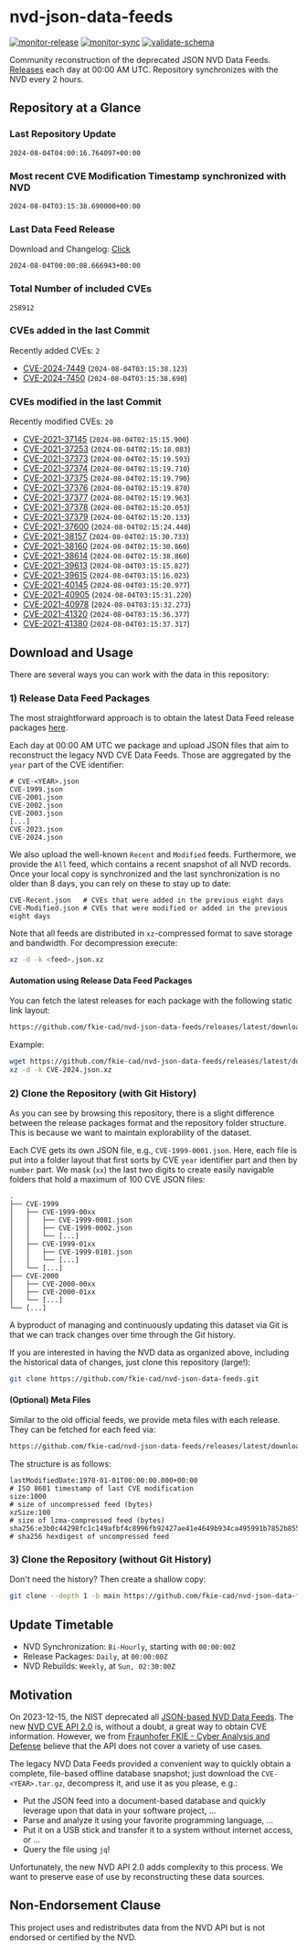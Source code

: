 # nvd-json-data-feeds

[![monitor-release](https://github.com/fkie-cad/nvd-json-data-feeds/actions/workflows/monitor_release.yml/badge.svg)](https://github.com/fkie-cad/nvd-json-data-feeds/actions/workflows/monitor_release.yml)
[![monitor-sync](https://github.com/fkie-cad/nvd-json-data-feeds/actions/workflows/monitor_sync.yml/badge.svg)](https://github.com/fkie-cad/nvd-json-data-feeds/actions/workflows/monitor_sync.yml)
[![validate-schema](https://github.com/fkie-cad/nvd-json-data-feeds/actions/workflows/validate_schema.yml/badge.svg)](https://github.com/fkie-cad/nvd-json-data-feeds/actions/workflows/validate_schema.yml)

Community reconstruction of the deprecated JSON NVD Data Feeds.
[Releases](https://github.com/fkie-cad/nvd-json-data-feeds/releases/latest) each day at 00:00 AM UTC.
Repository synchronizes with the NVD every 2 hours.

## Repository at a Glance

### Last Repository Update

```plain
2024-08-04T04:00:16.764097+00:00
```

### Most recent CVE Modification Timestamp synchronized with NVD

```plain
2024-08-04T03:15:38.690000+00:00
```

### Last Data Feed Release

Download and Changelog: [Click](https://github.com/fkie-cad/nvd-json-data-feeds/releases/latest)

```plain
2024-08-04T00:00:08.666943+00:00
```

### Total Number of included CVEs

```plain
258912
```

### CVEs added in the last Commit

Recently added CVEs: `2`

- [CVE-2024-7449](CVE-2024/CVE-2024-74xx/CVE-2024-7449.json) (`2024-08-04T03:15:38.123`)
- [CVE-2024-7450](CVE-2024/CVE-2024-74xx/CVE-2024-7450.json) (`2024-08-04T03:15:38.690`)


### CVEs modified in the last Commit

Recently modified CVEs: `20`

- [CVE-2021-37145](CVE-2021/CVE-2021-371xx/CVE-2021-37145.json) (`2024-08-04T02:15:15.900`)
- [CVE-2021-37253](CVE-2021/CVE-2021-372xx/CVE-2021-37253.json) (`2024-08-04T02:15:18.083`)
- [CVE-2021-37373](CVE-2021/CVE-2021-373xx/CVE-2021-37373.json) (`2024-08-04T02:15:19.593`)
- [CVE-2021-37374](CVE-2021/CVE-2021-373xx/CVE-2021-37374.json) (`2024-08-04T02:15:19.710`)
- [CVE-2021-37375](CVE-2021/CVE-2021-373xx/CVE-2021-37375.json) (`2024-08-04T02:15:19.790`)
- [CVE-2021-37376](CVE-2021/CVE-2021-373xx/CVE-2021-37376.json) (`2024-08-04T02:15:19.870`)
- [CVE-2021-37377](CVE-2021/CVE-2021-373xx/CVE-2021-37377.json) (`2024-08-04T02:15:19.963`)
- [CVE-2021-37378](CVE-2021/CVE-2021-373xx/CVE-2021-37378.json) (`2024-08-04T02:15:20.053`)
- [CVE-2021-37379](CVE-2021/CVE-2021-373xx/CVE-2021-37379.json) (`2024-08-04T02:15:20.133`)
- [CVE-2021-37600](CVE-2021/CVE-2021-376xx/CVE-2021-37600.json) (`2024-08-04T02:15:24.440`)
- [CVE-2021-38157](CVE-2021/CVE-2021-381xx/CVE-2021-38157.json) (`2024-08-04T02:15:30.733`)
- [CVE-2021-38160](CVE-2021/CVE-2021-381xx/CVE-2021-38160.json) (`2024-08-04T02:15:30.860`)
- [CVE-2021-38614](CVE-2021/CVE-2021-386xx/CVE-2021-38614.json) (`2024-08-04T02:15:38.860`)
- [CVE-2021-39613](CVE-2021/CVE-2021-396xx/CVE-2021-39613.json) (`2024-08-04T03:15:15.827`)
- [CVE-2021-39615](CVE-2021/CVE-2021-396xx/CVE-2021-39615.json) (`2024-08-04T03:15:16.023`)
- [CVE-2021-40145](CVE-2021/CVE-2021-401xx/CVE-2021-40145.json) (`2024-08-04T03:15:20.977`)
- [CVE-2021-40905](CVE-2021/CVE-2021-409xx/CVE-2021-40905.json) (`2024-08-04T03:15:31.220`)
- [CVE-2021-40978](CVE-2021/CVE-2021-409xx/CVE-2021-40978.json) (`2024-08-04T03:15:32.273`)
- [CVE-2021-41320](CVE-2021/CVE-2021-413xx/CVE-2021-41320.json) (`2024-08-04T03:15:36.377`)
- [CVE-2021-41380](CVE-2021/CVE-2021-413xx/CVE-2021-41380.json) (`2024-08-04T03:15:37.317`)


## Download and Usage

There are several ways you can work with the data in this repository:

### 1) Release Data Feed Packages

The most straightforward approach is to obtain the latest Data Feed release packages [here](https://github.com/fkie-cad/nvd-json-data-feeds/releases/latest).

Each day at 00:00 AM UTC we package and upload JSON files that aim to reconstruct the legacy NVD CVE Data Feeds.
Those are aggregated by the `year` part of the CVE identifier:

```
# CVE-<YEAR>.json
CVE-1999.json
CVE-2001.json
CVE-2002.json
CVE-2003.json
[...]
CVE-2023.json
CVE-2024.json
```

We also upload the well-known `Recent` and `Modified` feeds.
Furthermore, we provide the `All` feed, which contains a recent snapshot of all NVD records.
Once your local copy is synchronized and the last synchronization is no older than 8 days, you can rely on these to stay up to date:

```plain
CVE-Recent.json   # CVEs that were added in the previous eight days
CVE-Modified.json # CVEs that were modified or added in the previous eight days
```

Note that all feeds are distributed in `xz`-compressed format to save storage and bandwidth.
For decompression execute:

```sh
xz -d -k <feed>.json.xz
```

#### Automation using Release Data Feed Packages

You can fetch the latest releases for each package with the following static link layout:

```sh
https://github.com/fkie-cad/nvd-json-data-feeds/releases/latest/download/CVE-<YEAR>.json.xz
```

Example:

```sh
wget https://github.com/fkie-cad/nvd-json-data-feeds/releases/latest/download/CVE-2024.json.xz
xz -d -k CVE-2024.json.xz
```

### 2) Clone the Repository (with Git History)

As you can see by browsing this repository, there is a slight difference between the release packages format and the repository folder structure.
This is because we want to maintain explorability of the dataset.

Each CVE gets its own JSON file, e.g., `CVE-1999-0001.json`.
Here, each file is put into a folder layout that first sorts by CVE `year` identifier part and then by `number` part.
We mask (`xx`) the last two digits to create easily navigable folders that hold a maximum of 100 CVE JSON files:

```plain
.
├── CVE-1999
│   ├── CVE-1999-00xx
│   │   ├── CVE-1999-0001.json
│   │   ├── CVE-1999-0002.json
│   │   └── [...]
│   ├── CVE-1999-01xx
│   │   ├── CVE-1999-0101.json
│   │   └── [...]
│   └── [...]
├── CVE-2000
│   ├── CVE-2000-00xx
│   ├── CVE-2000-01xx
│   └── [...]
└── [...]
```

A byproduct of managing and continuously updating this dataset via Git is that we can track changes over time through the Git history.

If you are interested in having the NVD data as organized above, including the historical data of changes, just clone this repository (large!):

```sh
git clone https://github.com/fkie-cad/nvd-json-data-feeds.git
```

#### (Optional) Meta Files

Similar to the old official feeds, we provide meta files with each release. They can be fetched for each feed via:

```sh
https://github.com/fkie-cad/nvd-json-data-feeds/releases/latest/download/CVE-<YEAR>.meta
```

The structure is as follows:

```plain
lastModifiedDate:1970-01-01T00:00:00.000+00:00                          # ISO 8601 timestamp of last CVE modification
size:1000                                                               # size of uncompressed feed (bytes)
xzSize:100                                                              # size of lzma-compressed feed (bytes)
sha256:e3b0c44298fc1c149afbf4c8996fb92427ae41e4649b934ca495991b7852b855 # sha256 hexdigest of uncompressed feed
```

### 3) Clone the Repository (without Git History)

Don't need the history? Then create a shallow copy:

```sh
git clone --depth 1 -b main https://github.com/fkie-cad/nvd-json-data-feeds.git
```


## Update Timetable

* NVD Synchronization: `Bi-Hourly`, starting with `00:00:00Z`
* Release Packages: `Daily`, at `00:00:00Z`
* NVD Rebuilds: `Weekly`, at `Sun, 02:30:00Z`


## Motivation

On 2023-12-15, the NIST deprecated all [JSON-based NVD Data Feeds](https://nvd.nist.gov/vuln/data-feeds#divRetirementBanner-1).
The new [NVD CVE API 2.0](https://nvd.nist.gov/developers/vulnerabilities) is, without a doubt, a great way to obtain CVE information.
However, we from [Fraunhofer FKIE - Cyber Analysis and Defense](https://www.fkie.fraunhofer.de/en/departments/cad.html) believe that the API does not cover a variety of use cases.

The legacy NVD Data Feeds provided a convenient way to quickly obtain a complete, file-based offline database snapshot; just download the `CVE-<YEAR>.tar.gz`, decompress it, and use it as you please, e.g.:

- Put the JSON feed into a document-based database and quickly leverage upon that data in your software project, ...
- Parse and analyze it using your favorite programming language, ...
- Put it on a USB stick and transfer it to a system without internet access, or ...
- Query the file using `jq`!

Unfortunately, the new NVD API 2.0 adds complexity to this process.
We want to preserve ease of use by reconstructing these data sources.

## Non-Endorsement Clause

This project uses and redistributes data from the NVD API but is not endorsed or certified by the NVD.